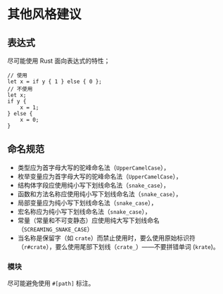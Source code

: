 # 其他风格建议

## 表达式

尽可能使用 Rust 面向表达式的特性；

```rust,ignore
// 使用
let x = if y { 1 } else { 0 };
// 不使用
let x;
if y {
    x = 1;
} else {
    x = 0;
}
```

## 命名规范

- 类型应为首字母大写的驼峰命名法（`UpperCamelCase`），
- 枚举变量应为首字母大写的驼峰命名法（`UpperCamelCase`），
- 结构体字段应使用纯小写下划线命名法（`snake_case`），
- 函数和方法名称应使用纯小写下划线命名法（`snake_case`），
- 局部变量应为纯小写下划线命名法（`snake_case`），
- 宏名称应为纯小写下划线命名法（`snake_case`），
- 常量（常量和不可变静态）应使用纯大写下划线命名（`SCREAMING_SNAKE_CASE`）
- 当名称是保留字（如 `crate`）而禁止使用时，要么使用原始标识符（`r#crate`），要么使用尾部下划线（`crate_`）——不要拼错单词 (`krate`)。

### 模块

尽可能避免使用 `#[path]` 标注。
